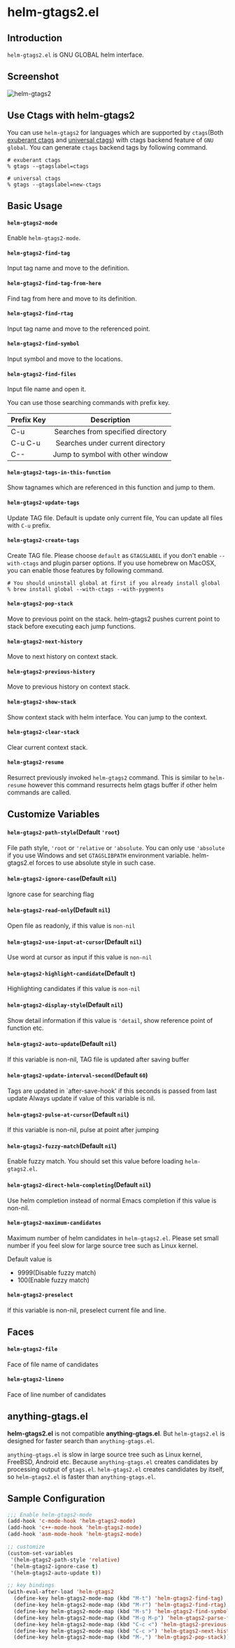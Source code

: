 # helm-gtags2.el

## Introduction
`helm-gtags2.el` is GNU GLOBAL helm interface.


## Screenshot

![helm-gtags2](image/helm-gtags.png)


## Use Ctags with helm-gtags2

You can use `helm-gtags2` for languages which are supported by `ctags`(Both [exuberant ctags](http://ctags.sourceforge.net/) and [universal ctags](https://ctags.io/))
with ctags backend feature of `GNU global`. You can generate `ctags` backend
tags by following command.

```
# exuberant ctags
% gtags --gtagslabel=ctags

# universal ctags
% gtags --gtagslabel=new-ctags
```


## Basic Usage

#### `helm-gtags2-mode`

Enable `helm-gtags2-mode`.

#### `helm-gtags2-find-tag`

Input tag name and move to the definition.

#### `helm-gtags2-find-tag-from-here`

Find tag from here and move to its definition.

#### `helm-gtags2-find-rtag`

Input tag name and move to the referenced point.

#### `helm-gtags2-find-symbol`

Input symbol and move to the locations.

#### `helm-gtags2-find-files`

Input file name and open it.


You can use those searching commands with prefix key.

| Prefix Key  | Description                       |
|:------------|:---------------------------------:|
| C-u         | Searches from specified directory |
| C-u C-u     | Searches under current directory  |
| C--         | Jump to symbol with other window  |


#### `helm-gtags2-tags-in-this-function`

Show tagnames which are referenced in this function and jump to them.

#### `helm-gtags2-update-tags`

Update TAG file. Default is update only current file,
You can update all files with `C-u` prefix.

#### `helm-gtags2-create-tags`

Create TAG file. Please choose `default` as `GTAGSLABEL` if you don't enable
`--with-ctags` and plugin parser options. If you use homebrew on MacOSX,
you can enable those features by following command.

```
# You should uninstall global at first if you already install global
% brew install global --with-ctags --with-pygments
```

#### `helm-gtags2-pop-stack`

Move to previous point on the stack.
helm-gtags2 pushes current point to stack before executing each jump functions.

#### `helm-gtags2-next-history`

Move to next history on context stack.

#### `helm-gtags2-previous-history`

Move to previous history on context stack.

#### `helm-gtags2-show-stack`

Show context stack with helm interface.
You can jump to the context.

#### `helm-gtags2-clear-stack`

Clear current context stack.

#### `helm-gtags2-resume`

Resurrect previously invoked `helm-gtags2` command.
This is similar to `helm-resume` however this command resurrects helm gtags
buffer if other helm commands are called.

## Customize Variables

#### `helm-gtags2-path-style`(Default `'root`)

File path style, `'root` or `'relative` or `'absolute`.
You can only use `'absolute` if you use Windows and set `GTAGSLIBPATH` environment variable.
helm-gtags2.el forces to use absolute style in such case.

#### `helm-gtags2-ignore-case`(Default `nil`)

Ignore case for searching flag

#### `helm-gtags2-read-only`(Default `nil`)

Open file as readonly, if this value is `non-nil`

#### `helm-gtags2-use-input-at-cursor`(Default `nil`)

Use word at cursor as input if this value is `non-nil`

#### `helm-gtags2-highlight-candidate`(Default `t`)

Highlighting candidates if this value is `non-nil`

#### `helm-gtags2-display-style`(Default `nil`)

Show detail information if this value is `'detail`,
show reference point of function etc.

#### `helm-gtags2-auto-update`(Default `nil`)

If this variable is non-nil, TAG file is updated after saving buffer

#### `helm-gtags2-update-interval-second`(Default `60`)

Tags are updated in `after-save-hook' if this seconds is passed from last update
Always update if value of this variable is nil.

#### `helm-gtags2-pulse-at-cursor`(Default `nil`)

If this variable is non-nil, pulse at point after jumping

#### `helm-gtags2-fuzzy-match`(Default `nil`)

Enable fuzzy match.
You should set this value before loading `helm-gtags2.el`.

#### `helm-gtags2-direct-helm-completing`(Default `nil`)

Use helm completion instead of normal Emacs completion if this value is non-nil.

#### `helm-gtags2-maximum-candidates`

Maximum number of helm candidates in `helm-gtags2.el`.
Please set small number if you feel slow for large source tree
such as Linux kernel.

Default value is
- 9999(Disable fuzzy match)
- 100(Enable fuzzy match)

#### `helm-gtags2-preselect`

If this variable is non-nil, preselect current file and line.

## Faces

#### `helm-gtags2-file`

Face of file name of candidates

#### `helm-gtags2-lineno`

Face of line number of candidates


## anything-gtags.el

**helm-gtags2.el** is not compatible **anything-gtags.el**.
But `helm-gtags2.el` is designed for faster search than `anything-gtags.el`.

`anything-gtags.el` is slow in large source tree such as Linux kernel,
FreeBSD, Android etc. Because `anything-gtags.el` creates candidates
by processing output of `gtags.el`. `helm-gtags2.el` creates candidates
by itself, so `helm-gtags2.el` is faster than `anything-gtags.el`.


## Sample Configuration

```lisp
;;; Enable helm-gtags2-mode
(add-hook 'c-mode-hook 'helm-gtags2-mode)
(add-hook 'c++-mode-hook 'helm-gtags2-mode)
(add-hook 'asm-mode-hook 'helm-gtags2-mode)

;; customize
(custom-set-variables
 '(helm-gtags2-path-style 'relative)
 '(helm-gtags2-ignore-case t)
 '(helm-gtags2-auto-update t))

;; key bindings
(with-eval-after-load 'helm-gtags2
  (define-key helm-gtags2-mode-map (kbd "M-t") 'helm-gtags2-find-tag)
  (define-key helm-gtags2-mode-map (kbd "M-r") 'helm-gtags2-find-rtag)
  (define-key helm-gtags2-mode-map (kbd "M-s") 'helm-gtags2-find-symbol)
  (define-key helm-gtags2-mode-map (kbd "M-g M-p") 'helm-gtags2-parse-file)
  (define-key helm-gtags2-mode-map (kbd "C-c <") 'helm-gtags2-previous-history)
  (define-key helm-gtags2-mode-map (kbd "C-c >") 'helm-gtags2-next-history)
  (define-key helm-gtags2-mode-map (kbd "M-,") 'helm-gtags2-pop-stack))
```
